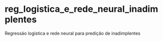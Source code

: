 # reg_logistica_e_rede_neural_inadimplentes
Regressão logística e rede neural para predição de inadimplentes

